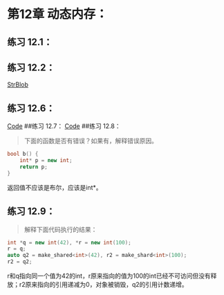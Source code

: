 # 第12章 动态内存：

## 练习 12.1：
## 练习 12.2：
[StrBlob](ex12_02.h)
## 练习 12.6：
[Code](ex12_06.cpp)
##练习 12.7：
[Code](ex12_07.cpp)
##练习 12.8：
>下面的函数是否有错误？如果有，解释错误原因。

```c++
bool b() {
	int* p = new int;
	return p;
}
```
返回值不应该是布尔，应该是int*。

## 练习 12.9：

> 解释下面代码执行的结果：

```c++
int *q = new int(42), *r = new int(100);
r = q;
auto q2 = make_shared<int>(42), r2 = make_shard<int>(100);
r2 = q2;
```

r和q指向同一个值为42的int，r原来指向的值为100的int已经不可访问但没有释放；r2原来指向的引用递减为0，对象被销毁，q2的引用计数递增。